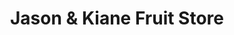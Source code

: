 ---
title: "Jason & Kiane Fruit Store"
url: /taguig/jason-und-kiane-fruit-store/
shop: Baustoffe
---